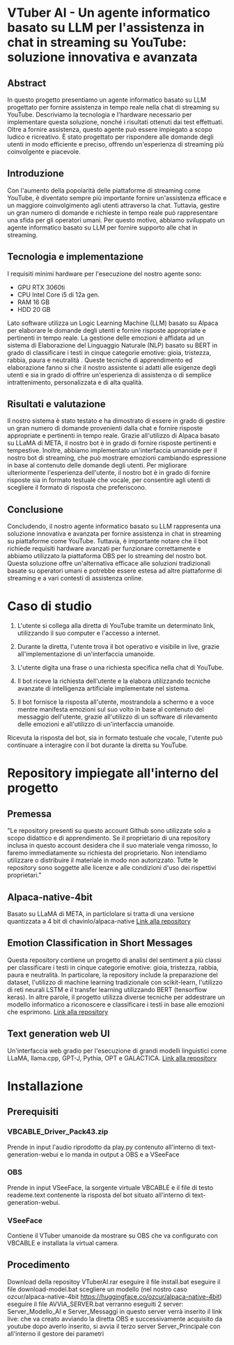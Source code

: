 

# VTuber AI - Un agente informatico basato su LLM per l'assistenza in chat in streaming su YouTube: soluzione innovativa e avanzata

## Abstract

In questo progetto presentiamo un agente informatico basato su LLM progettato per fornire assistenza in tempo reale nella chat di streaming su YouTube. Descriviamo la tecnologia e l'hardware necessario per implementare questa soluzione, nonché i risultati ottenuti dai test effettuati. Oltre a fornire assistenza, questo agente può essere impiegato a scopo ludico e ricreativo. È stato progettato per rispondere alle domande degli utenti in modo efficiente e preciso, offrendo un'esperienza di streaming più coinvolgente e piacevole.

## Introduzione

Con l'aumento della popolarità delle piattaforme di streaming come YouTube, è diventato sempre più importante fornire un'assistenza efficace e un maggiore coinvolgimento agli utenti attraverso la chat. Tuttavia, gestire un gran numero di domande e richieste in tempo reale può rappresentare una sfida per gli operatori umani. Per questo motivo, abbiamo sviluppato un agente informatico basato su LLM per fornire supporto alle chat in streaming.

## Tecnologia e implementazione

I requisiti minimi hardware per l'esecuzione del nostro agente sono: 
- GPU RTX 3060ti
- CPU Intel Core i5 di 12a gen.
- RAM 16 GB
- HDD 20 GB

Lato software utilizza un Logic Learning Machine (LLM) basato su Alpaca per elaborare le domande degli utenti e fornire risposte appropriate e pertinenti in tempo reale.
La gestione delle emozioni è affidata ad un sistema di Elaborazione del Linguaggio Naturale (NLP) basato su BERT in grado di classificare i testi in cinque categorie emotive: gioia, tristezza, rabbia, paura e neutralità . 
Queste tecniche di apprendimento ed elaborazione fanno si che il nostro assistente si adatti alle esigenze degli utenti e sia in grado di offrire un'esperienza di assistenza o di semplice intrattenimento, personalizzata e di alta qualità.

## Risultati e valutazione

Il nostro sistema è stato testato e ha dimostrato di essere in grado di gestire un gran numero di domande provenienti dalla chat e fornire risposte appropriate e pertinenti in tempo reale. 
Grazie all'utilizzo di Alpaca basato su LLaMA di META, il nostro bot è in grado di fornire risposte pertinenti e tempestive. 
Inoltre, abbiamo implementato un'interfaccia umanoide per il nostro bot di streaming, che può mostrare emozioni cambiando espressione in base al contenuto delle domande degli utenti. 
Per migliorare ulteriormente l'esperienza dell'utente, il nostro bot è in grado di fornire risposte sia in formato testuale che vocale, per consentire agli utenti di scegliere il formato di risposta che preferiscono. 

## Conclusione

Concludendo, il nostro agente informatico basato su LLM rappresenta una soluzione innovativa e avanzata per fornire assistenza in chat in streaming su piattaforme come YouTube. Tuttavia, è importante notare che il bot richiede requisiti hardware avanzati per funzionare correttamente e abbiamo utilizzato la piattaforma OBS per lo streaming del nostro bot. Questa soluzione offre un'alternativa efficace alle soluzioni tradizionali basate su operatori umani e potrebbe essere estesa ad altre piattaforme di streaming e a vari contesti di assistenza online.


# Caso di studio

1. L'utente si collega alla diretta di YouTube tramite un determinato link, utilizzando il suo computer e l'accesso a internet.

2. Durante la diretta, l'utente trova il bot operativo e visibile in live, grazie all'implementazione di un'interfaccia umanoide.

3. L'utente digita una frase o una richiesta specifica nella chat di YouTube.

4. Il bot riceve la richiesta dell'utente e la elabora utilizzando tecniche avanzate di intelligenza artificiale implementate nel sistema.

5. Il bot fornisce la risposta all'utente, mostrandola a schermo e a voce mentre manifesta emozioni sul suo volto in base al contenuto del messaggio dell'utente, grazie all'utilizzo di un software di rilevamento delle emozioni e all'utilizzo di un'interfaccia umanoide.

Ricevuta la risposta del bot, sia in formato testuale che vocale, l'utente può continuare a interagire con il bot durante la diretta su YouTube.

# Repository impiegate all'interno del progetto

## Premessa
"Le repository presenti su questo account Github sono utilizzate solo a scopo didattico e di apprendimento. Se il proprietario di una repository inclusa in questo account desidera che il suo materiale venga rimosso, lo faremo immediatamente su richiesta del proprietario. Non intendiamo utilizzare o distribuire il materiale in modo non autorizzato. Tutte le repository sono soggette alle licenze e alle condizioni d'uso dei rispettivi proprietari."

## Alpaca-native-4bit
Basato su LLaMA di META, in particlolare si tratta di una versione quantizzata a 4 bit di chavinlo/alpaca-native
[Link alla repository](https://huggingface.co/ozcur/alpaca-native-4bit "Link alla repository")

## Emotion Classification in Short Messages
Questa repository contiene un progetto di analisi del sentiment a più classi per classificare i testi in cinque categorie emotive: gioia, tristezza, rabbia, paura e neutralità. 
In particolare, la repository include la preparazione del dataset, l'utilizzo di machine learning tradizionale con scikit-learn, l'utilizzo di reti neurali LSTM e il transfer learning utilizzando BERT (tensorflow keras). 
In altre parole, il progetto utilizza diverse tecniche per addestrare un modello informatico a riconoscere e classificare i testi in base alle emozioni che esprimono.
[Link alla repository](https://github.com/lukasgarbas/nlp-text-emotion "Link alla repository")

## Text generation web UI
Un'interfaccia web gradio per l'esecuzione di grandi modelli linguistici come LLaMA, llama.cpp, GPT-J, Pythia, OPT e GALACTICA.
[Link alla repository](https://github.com/oobabooga/text-generation-webui "Link alla repository")

# Installazione

## Prerequisiti

### VBCABLE_Driver_Pack43.zip

Prende in input l'audio riprodotto da play.py contenuto all'interno di text-generation-webui e lo manda in output a OBS e a VSeeFace

### OBS

Prende in input VSeeFace, la sorgente virtuale VBCABLE e il file di testo reademe.text contenente la risposta del bot situato all'interno di text-generation-webui.

### VSeeFace
Contiene il VTuber umanoide da mostrare su OBS che va configurato con VBCABLE e installata la virtual camera.

## Procedimento
Download della repositoy VTuberAI.rar
eseguire il file install.bat
eseguire il file download-model.bat
scegliere un modello (nel nostro caso ozcur/alpaca-native-4bit https://huggingface.co/ozcur/alpaca-native-4bit)
eseguire il file AVVIA_SERVER.bat
verranno eseguiti 2 server:
Server_Modello_AI
e Server_Messaggi
in questo server verrà inserito il link live: che va creato avviando la diretta OBS e successivamente acquisito da youtube
dopo averlo inserito, si avvia il terzo server Server_Principale
con all'interno il gestore dei parametri
